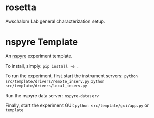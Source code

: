# rosetta
Awschalom Lab general characterization setup.

# nspyre Template
An [nspyre](https://nspyre.readthedocs.io/en/latest/) experiment template.

To install, simply:
`pip install -e .`

To run the experiment, first start the instrument servers:
`python src/template/drivers/remote_inserv.py`
`python src/template/drivers/local_inserv.py`

Run the nspyre data server:
`nspyre-dataserv`

Finally, start the experiment GUI:
`python src/template/gui/app.py`
or
`template`

